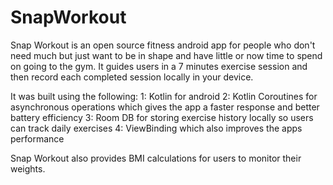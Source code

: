 # SnapWorkout
Snap Workout is an open source fitness android app for people who don't need much but just want to be in shape and have little or now time to spend on going to the gym.
It guides users in a 7 minutes exercise session and then record each completed session locally in your device.

It was built using the following:
1: Kotlin for android
2: Kotlin Coroutines for asynchronous operations which gives the app a faster response and better battery efficiency
3: Room DB for storing exercise history locally so users can track daily exercises
4: ViewBinding which also improves the apps performance

Snap Workout also provides BMI calculations for users to monitor their weights.

